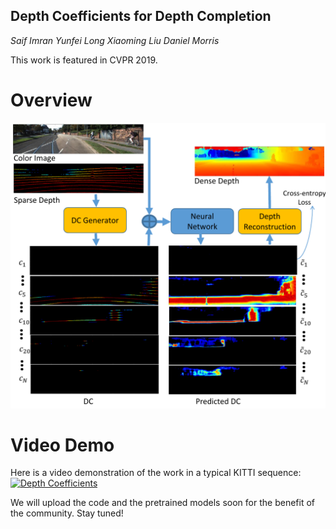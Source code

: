 ## Depth Coefficients for Depth Completion
*Saif Imran* *Yunfei Long* *Xiaoming Liu* *Daniel Morris*

This work is featured in CVPR 2019.
# Overview
![Image](/images/overview_cropped.png)

# Video Demo
Here is a video demonstration of the work in a typical KITTI sequence:
[![Depth Coefficients](http://img.youtube.com/vi/ghDFX2hQbYY/0.jpg)](http://www.youtube.com/watch?v=ghDFX2hQbYY "Depth Coefficients for Depth Completion")

We will upload the code and the pretrained models soon for the benefit of the community. Stay tuned!
